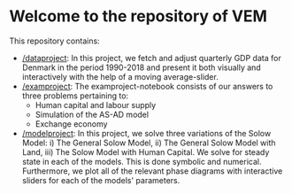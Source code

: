 # Welcome to the repository of VEM

This repository contains:

* [/dataproject](/dataproject): In this project, we fetch and adjust quarterly GDP data for Denmark in the period 1990-2018 and present it both visually and interactively with the help of a moving average-slider.
* [/examproject](/examproject): The examproject-notebook consists of our answers to three problems pertaining to:
   - Human capital and labour supply
   - Simulation of the AS-AD model
   - Exchange economy
* [/modelproject](/modelproject): In this project, we solve three variations of the Solow Model:
   i) The General Solow Model,
   ii) The General Solow Model with Land,
   iii) The Solow Model with Human Capital.
We solve for steady state in each of the models. This is done symbolic and numerical. Furthermore, we plot all of the relevant phase diagrams with interactive sliders for each of the models' parameters.
 
